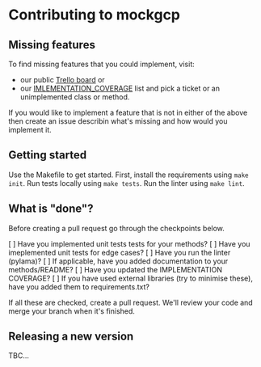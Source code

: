 # Contributing to mockgcp

## Missing features

To find missing features that you could implement, visit:

- our public [Trello board](https://trello.com/b/7cK9emg4/mockgcp) or
- our [IMLEMENTATION_COVERAGE](https://github.com/alexandraabbas/mock-gcp/blob/master/IMLEMENTATION_COVERAGE.md) list
  and pick a ticket or an unimplemented class or method.

If you would like to implement a feature that is not in either of the above then create an issue describin what's missing and how would you implement it.

## Getting started

Use the Makefile to get started. First, install the requirements using `make init`. Run tests locally using `make tests`. Run the linter using `make lint`.

## What is "done"?

Before creating a pull request go through the checkpoints below.

[ ] Have you implemented unit tests tests for your methods?
[ ] Have you imeplemented unit tests for edge cases?
[ ] Have you run the linter (pylama)?
[ ] If applicable, have you added documentation to your methods/README?
[ ] Have you updated the IMPLEMENTATION COVERAGE?
[ ] If you have used external libraries (try to minimise these), have you added them to requirements.txt?

If all these are checked, create a pull request. We'll review your code and merge your branch when it's finished.

## Releasing a new version

TBC...
